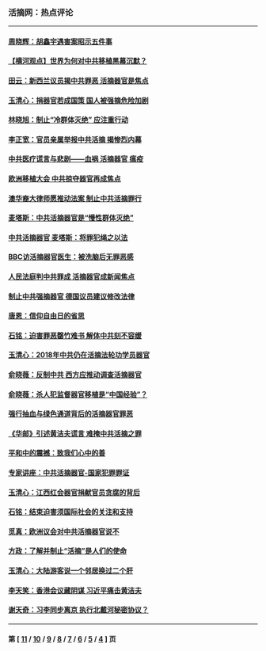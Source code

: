 ### 活摘网：热点评论
---
#### [周晓辉：胡鑫宇遇害案昭示五件事](../../pages/nf5879/n13921870.md?02100430) 
#### [【横河观点】世界为何对中共移植黑幕沉默？](../../pages/nf5879/n13244249.md?02100430) 
#### [田云：新西兰议员揭中共罪恶 活摘器官是焦点](../../pages/nf5879/n13070629.md?02100430) 
#### [玉清心：捐器官若成国策 国人被强摘危险加剧](../../pages/nf5879/n12802713.md?02100430) 
#### [林晓旭：制止“冷群体灭绝” 应注重行动](../../pages/nf5879/n12779736.md?02100430) 
#### [李正宽：官员亲属举报中共活摘 揭惨烈内幕](../../pages/nf5879/n12684490.md?02100430) 
#### [中共医疗谎言与悲剧——血祸 活摘器官 瘟疫](../../pages/nf5879/n12372103.md?02100430) 
#### [欧洲移植大会 中共掠夺器官再成焦点](../../pages/nf5879/n11538883.md?02100430) 
#### [澳华裔大律师愿推动法案 制止中共活摘罪行](../../pages/nf5879/n11377039.md?02100430) 
#### [麦塔斯：中共活摘器官是“慢性群体灭绝”](../../pages/nf5879/n11350529.md?02100430) 
#### [中共活摘器官 麦塔斯：将罪犯绳之以法](../../pages/nf5879/n11347973.md?02100430) 
#### [BBC访活摘器官医生：被洗脑后无罪恶感](../../pages/nf5879/n11335935.md?02100430) 
#### [人民法庭判中共罪成 活摘器官成新闻焦点](../../pages/nf5879/n11331578.md?02100430) 
#### [制止中共强摘器官 德国议员建议修改法律](../../pages/nf5879/n11249451.md?02100430) 
#### [唐恩：信仰自由日的省思](../../pages/nf5879/n11003525.md?02100430) 
#### [石铭：迫害罪恶罄竹难书  解体中共刻不容缓](../../pages/nf5879/n10942855.md?02100430) 
#### [玉清心：2018年中共仍在活摘法轮功学员器官](../../pages/nf5879/n10914646.md?02100430) 
#### [俞晓薇：反制中共 西方应推动调查活摘器官](../../pages/nf5879/n10794671.md?02100430) 
#### [俞晓薇：杀人犯监督器官移植是“中国经验”？](../../pages/nf5879/n10466427.md?02100430) 
#### [强行抽血与绿色通道背后的活摘器官罪恶](../../pages/nf5879/n10004708.md?02100430) 
#### [《华邮》引述黄洁夫谎言 难掩中共活摘之罪](../../pages/nf5879/n9642309.md?02100430) 
#### [平和中的震撼：致我们心中的善](../../pages/nf5879/n9021123.md?02100430) 
#### [专家讲座：中共活摘器官-国家犯罪罪证](../../pages/nf5879/n8828153.md?02100430) 
#### [玉清心：江西红会器官捐献官员贪腐的背后](../../pages/nf5879/n8522122.md?02100430) 
#### [石铭：结束迫害须国际社会的关注和支持](../../pages/nf5879/n8443497.md?02100430) 
#### [觅真：欧洲议会对中共活摘器官说不](../../pages/nf5879/n8337486.md?02100430) 
#### [方政：了解并制止“活摘”是人们的使命](../../pages/nf5879/n8329214.md?02100430) 
#### [玉清心：大陆游客说一个邻居换过二个肝](../../pages/nf5879/n8291404.md?02100430) 
#### [李天笑：香港会议藏阴谋 习近平痛击黄洁夫](../../pages/nf5879/n8241459.md?02100430) 
#### [谢天奇：习李同步离京 执行北戴河秘密协议？](../../pages/nf5879/n8230418.md?02100430) 

---
#### 第 [ [11](./11.md?02100430) / [10](./10.md?02100430) / [9](./9.md?02100430) / [8](./8.md?02100430) / [7](./7.md?02100430) / [6](./6.md?02100430) / [5](./5.md?02100430) / [4](./4.md?02100430) ] 页
